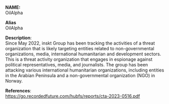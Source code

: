 **NAME:**  
OilAlpha


**Alias**  
OilAlpha


**Description**:   
Since May 2022, inskt Group has been tracking the activities of a threat organization that is likely targeting entities related to non-governmental organizations, media, international humanitarian and development sectors. This is a threat activity organization that engages in espionage against political representatives, media, and journalists. The group has been attacking various international humanitarian organizations, including entities in the Arabian Peninsula and a non-governmental organization (NGO) in Norway.


**References**:  
https://go.recordedfuture.com/hubfs/reports/cta-2023-0516.pdf
